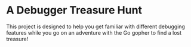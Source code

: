 # A Debugger Treasure Hunt

This project is designed to help you get familiar with different debugging features while you go on an adventure with the Go gopher to find a lost treasure!